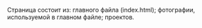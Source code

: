 Страница состоит из:
главного файла (index.html);
фотографии, используемой в главном файле;
проектов.
